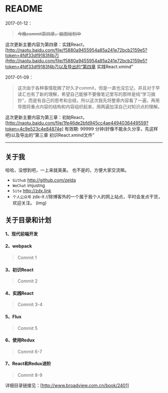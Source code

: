 # README
2017-01-12：

> ~~今晚commit第四章，脑图绘制中~~

这次更新主要内容为第四章：实践React，[http://naotu.baidu.com/file/f5880a9455954a85a241e72bcb2159e5?token=4fdf33df9183f4b7](http://naotu.baidu.com/file/f5880a9455954a85a241e72bcb2159e5?token=4fdf33df9183f4b7)以及导出的“第四章 实践React.xmind”

2017-01-09：

> 这次由于各种事情耽搁了好久才commit，但是一直也没忘记，并且对于早读汇也有了新的理解，希望自己能够不要像笔记里写的那样是纯“学习摘抄”，而是有自己的思考和总结，所以这次我先将整章内容看了一遍，再用导图将重点内容的结构和内容组织起来，用两遍加深自己对知识点的理解。

这次更新主要内容为第三章：初始React，[http://naotu.baidu.com/file/1fe46de2bfd945cc4ae4494036449559?token=4c9e523c4e84874e] 有效期: 99999 分钟(好像不能永久分享，先这样吧)以及导出的“第三章 初识React.xmind文件”

---- 
## 关于我
哈哈，没想到吧，一上来就臭美。
也不是的，方便大家交流嘛。
- `Github` http://github.com/zelda
- `WeChat` imjustng
- `Site` http://zdx.link
- `个人公众号` zdx-it //除博客外的一个属于我个人的网上站点，平时会发点干货，欢迎关注。
(img)

## 关于目录和计划
#### 1、现代前端开发
#### 2、webpack
> Commit 1

#### 3、初识React
> Commit 2

#### 4、实践React
> Commit 3-4

#### 5、Flux
> Commit 5

#### 6、使用Redux
> Commit 6-7

#### 7、React和Redux进阶
> Commit 8-9

详细目录链接见：[http://www.broadview.com.cn/book/2401]
